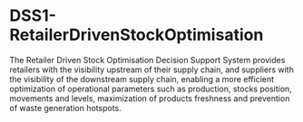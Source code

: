 # DSS1-RetailerDrivenStockOptimisation
The Retailer Driven Stock Optimisation Decision Support System provides retailers with the visibility upstream of their supply chain, and suppliers with the visibility of the downstream supply chain, enabling a more efficient optimization of operational parameters such as production, stocks position, movements and levels, maximization of products freshness and prevention of waste generation hotspots.
